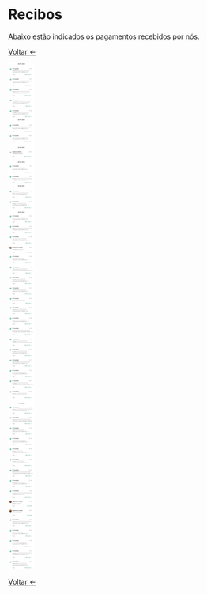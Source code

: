 # Recibos 

Abaixo estão indicados os pagamentos recebidos por nós.

[Voltar &larr;](./)

<style type="text/css">
.img {max-width: 100%; height: auto;}
</style>

<img src="./recibos.png" alt="Recibos de pagamentos recebidos.">

[Voltar &larr;](./)
